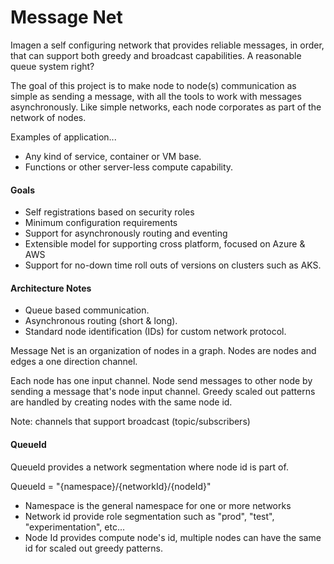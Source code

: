 # Message Net

Imagen a self configuring network that provides reliable messages, in order, that can support both greedy and broadcast
capabilities.  A reasonable queue system right?

The goal of this project is to make node to node(s) communication as simple as sending a message,
with all the tools to work with messages asynchronously.  Like simple networks, each node corporates as part of the network
of nodes.

Examples of application...
 - Any kind of service, container or VM base.
 - Functions or other server-less compute capability.


#### Goals
 - Self registrations based on security roles
 - Minimum configuration requirements
 - Support for asynchronously routing and eventing
 - Extensible model for supporting cross platform, focused on Azure & AWS
 - Support for no-down time roll outs of versions on clusters such as AKS.


#### Architecture Notes
 - Queue based communication.
 - Asynchronous routing (short & long).
 - Standard node identification (IDs) for custom network protocol.

Message Net is an organization of nodes in a graph.  Nodes are nodes and edges a one direction channel.

Each node has one input channel.  Node send messages to other node by sending a message that's node input channel.
Greedy scaled out patterns are handled by creating nodes with the same node id.

Note: channels that support broadcast (topic/subscribers)

#### QueueId

QueueId provides a network segmentation where node id is part of.

QueueId = "{namespace}/{networkId}/{nodeId}"

 - Namespace is the general namespace for one or more networks
 - Network id provide role segmentation such as "prod", "test", "experimentation", etc...
 - Node Id provides compute node's id, multiple nodes can have the same id for scaled out greedy patterns.

